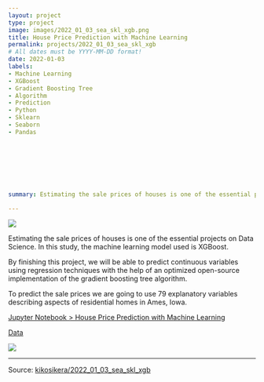 ```yaml
---
layout: project
type: project
image: images/2022_01_03_sea_skl_xgb.png
title: House Price Prediction with Machine Learning
permalink: projects/2022_01_03_sea_skl_xgb
# All dates must be YYYY-MM-DD format!
date: 2022-01-03
labels:
- Machine Learning
- XGBoost
- Gradient Boosting Tree
- Algorithm
- Prediction
- Python
- Sklearn
- Seaborn
- Pandas








summary: Estimating the sale prices of houses is one of the essential projects on Data Science. In this study, the machine learning model used is XGBoost.

---
```


<img class="ui image" src="{{ site.baseurl }}/images/2022_01_03_sea_skl_xgb_pannel.png">

Estimating the sale prices of houses is one of the essential projects on Data Science. In this study, the machine learning model used is XGBoost.

By finishing this project, we will be able to predict continuous variables using regression techniques with the help of an optimized open-source implementation of the gradient boosting tree algorithm.

To predict the sale prices we are going to use 79 explanatory variables describing aspects of residential homes in Ames, Iowa.


[Jupyter Notebook > House Price Prediction with Machine Learning](https://colab.research.google.com/gist/kikosikera/5bae8efe0c655b163d82ee02df50a016/2022_01_03_sea_skl_xgb.ipynb?authuser=3)

[Data](https://github.com/kikosikera/2022_01_03_sea_skl_xgb/tree/master/data)

<img class="ui image" src="{{ site.baseurl }}/images/2022_01_03_sea_skl_xgb_charts_raw_high_800.png"/>



<hr>

Source: <a href="https://github.com/kikosikera/2022_01_03_sea_skl_xgb/tree/main/"><i class="large github icon"></i>kikosikera/2022_01_03_sea_skl_xgb</a>

